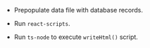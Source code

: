 - Prepopulate data file with database records.

- Run `react-scripts`.

- Run `ts-node` to execute `writeHtml()` script.